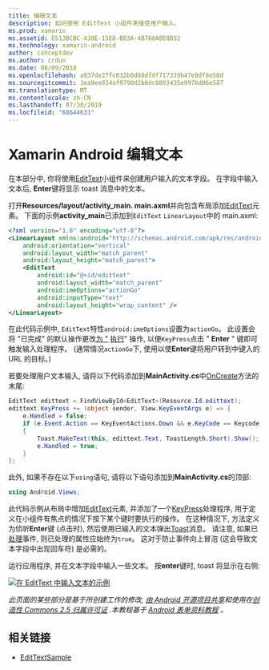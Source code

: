 ```yaml
---
title: 编辑文本
description: 如何使用 EditText 小组件来接受用户输入。
ms.prod: xamarin
ms.assetid: E513BCBC-438E-15E8-B83A-4B768A8E8B32
ms.technology: xamarin-android
author: conceptdev
ms.author: crdun
ms.date: 08/09/2018
ms.openlocfilehash: a937de27fc032b0d88dfdf717339b47e0df8e58d
ms.sourcegitcommit: 3ea9ee034af9790d2b0dc0893435e997bd06e587
ms.translationtype: MT
ms.contentlocale: zh-CN
ms.lasthandoff: 07/30/2019
ms.locfileid: "68644631"
---
```

# <a name="xamarinandroid-edit-text"></a>Xamarin Android 编辑文本

在本部分中, 你将使用[EditText](xref:Android.Widget.EditText)小组件来创建用户输入的文本字段。 在字段中输入文本后, **Enter**键将显示 toast 消息中的文本。

打开**Resources/layout/activity_main. main.axml**并向包含布局添加[EditText](xref:Android.Widget.EditText)元素。 下面的示例**activity_main**已添加到`EditText` `LinearLayout`中的 main.axml:

```xml
<?xml version="1.0" encoding="utf-8"?>
<LinearLayout xmlns:android="http://schemas.android.com/apk/res/android"
    android:orientation="vertical"
    android:layout_width="match_parent"
    android:layout_height="match_parent">
    <EditText
        android:id="@+id/edittext"
        android:layout_width="match_parent"
        android:imeOptions="actionGo"
        android:inputType="text"
        android:layout_height="wrap_content" />
</LinearLayout>
```

在此代码示例中, `EditText`特性`android:imeOptions`设置为`actionGo`。 此设置会将 "已完成" 的默认操作更改[为 "](https://developer.android.com/reference/android/view/inputmethod/EditorInfo#IME_ACTION_GO) [执行](https://developer.android.com/reference/android/view/inputmethod/EditorInfo#IME_ACTION_DONE)" 操作, 以便`KeyPress`点击 " **Enter** " 键即可触发输入处理程序。
(通常情况`actionGo`下, 使用以使**Enter**键将用户转到中键入的 URL 的目标。)

若要处理用户文本输入, 请将以下代码添加到**MainActivity.cs**中[OnCreate](xref:Android.App.Activity.OnCreate*)方法的末尾:

```csharp
EditText edittext = FindViewById<EditText>(Resource.Id.edittext);
edittext.KeyPress += (object sender, View.KeyEventArgs e) => {
    e.Handled = false;
    if (e.Event.Action == KeyEventActions.Down && e.KeyCode == Keycode.Enter) 
    {
        Toast.MakeText(this, edittext.Text, ToastLength.Short).Show();
        e.Handled = true;
    }
};
```

此外, 如果不存在以下`using`语句, 请将以下语句添加到**MainActivity.cs**的顶部:

```csharp
using Android.Views;
```

此代码示例从布局中增加[EditText](xref:Android.Widget.EditText)元素, 并添加了一个[KeyPress](xref:Android.Views.View.KeyPress)处理程序, 用于定义在小组件有焦点的情况下按下某个键时要执行的操作。 在这种情况下, 方法定义为侦听**Enter**键 (点击时), 然后使用已输入的文本弹出[Toast](xref:Android.Widget.Toast)消息。 请注意, 如果已[处理](xref:Android.Views.View.KeyEventArgs.Handled)事件, 则已处理的属性应始终为`true`。 这对于防止事件向上冒泡 (这会导致文本字段中出现回车符) 是必需的。

运行应用程序, 并在文本字段中输入一些文本。 按**enter**键时, toast 将显示在右侧:

[![在 EditText 中输入文本的示例](edit-text-images/edit-text-sml.png)](edit-text-images/edit-text.png#lightbox)

*此页面的某些部分是基于所创建工作的修改,* [*由 Android 开源项目共享*](http://code.google.com/policies.html)*和使用在*[*创造性 Commons 2.5 归属许可证*](http://creativecommons.org/licenses/by/2.5/) *.本教程基于* [*Android 表单资料教程*](https://developer.android.com/resources/tutorials/views/hello-formstuff.html) *。*


## <a name="related-links"></a>相关链接

- [EditTextSample](https://docs.microsoft.com/samples/xamarin/monodroid-samples/userinterface-edittextsample)
